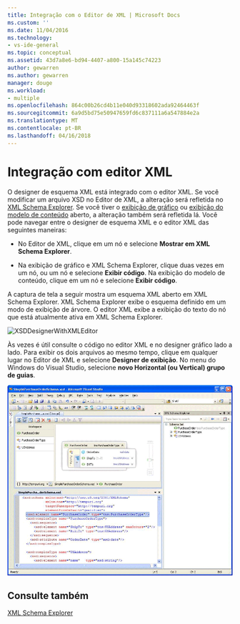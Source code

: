 ```yaml
---
title: Integração com o Editor de XML | Microsoft Docs
ms.custom: ''
ms.date: 11/04/2016
ms.technology:
- vs-ide-general
ms.topic: conceptual
ms.assetid: 43d7a8e6-bd94-4407-a800-15a145c74223
author: gewarren
ms.author: gewarren
manager: douge
ms.workload:
- multiple
ms.openlocfilehash: 864c00b26cd4b11e040d93318602ada92464463f
ms.sourcegitcommit: 6a9d5bd75e50947659fd6c837111a6a547884e2a
ms.translationtype: MT
ms.contentlocale: pt-BR
ms.lasthandoff: 04/16/2018
---
```

# <a name="integration-with-xml-editor"></a>Integração com editor XML
O designer de esquema XML está integrado com o editor XML. Se você modificar um arquivo XSD no Editor de XML, a alteração será refletida no [XML Schema Explorer](../xml-tools/xml-schema-explorer.md). Se você tiver o [exibição de gráfico](../xml-tools/graph-view.md) ou [exibição do modelo de conteúdo](../xml-tools/content-model-view.md) aberto, a alteração também será refletida lá. Você pode navegar entre o designer de esquema XML e o editor XML das seguintes maneiras:  
  
-   No Editor de XML, clique em um nó e selecione **Mostrar em XML Schema Explorer**.  
  
-   Na exibição de gráfico e XML Schema Explorer, clique duas vezes em um nó, ou um nó e selecione **Exibir código**. Na exibição do modelo de conteúdo, clique em um nó e selecione **Exibir código**.  
  
A captura de tela a seguir mostra um esquema XML aberto em XML Schema Explorer. XML Schema Explorer exibe o esquema definido em um modo de exibição de árvore. O editor XML exibe a exibição do texto do nó que está atualmente ativa em XML Schema Explorer.  
  
![XSDDesignerWithXMLEditor](../xml-tools/media/xsddesignerwithxmleditor.gif "XSDDesignerWithXMLEditor")  
  
Às vezes é útil consulte o código no editor XML e no designer gráfico lado a lado. Para exibir os dois arquivos ao mesmo tempo, clique em qualquer lugar no Editor de XML e selecione **Designer de exibição**. No menu do Windows do Visual Studio, selecione **novo Horizontal (ou Vertical) grupo de guias**.  
  
![XSDDesignerWithXMLEditorAndCMV](../xml-tools/media/xsddesignerwithxmleditorandcmv.gif "XSDDesignerWithXMLEditorAndCMV")  
  
## <a name="see-also"></a>Consulte também  
 [XML Schema Explorer](../xml-tools/xml-schema-explorer.md)